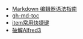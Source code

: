 * [Markdown 编辑器语法指南](https://segmentfault.com/markdown)
* [gh-md-toc](https://github.com/ekalinin/github-markdown-toc)
* [item常用快捷键](https://blog.csdn.net/ws1352864983/article/details/51512904)
* [破解Alfred3](https://www.jianshu.com/p/5b3f98b1f7b6)

